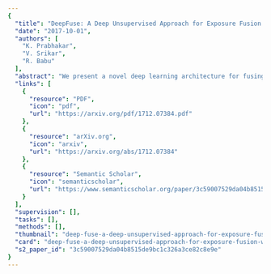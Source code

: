 ```yaml
---
{
  "title": "DeepFuse: A Deep Unsupervised Approach for Exposure Fusion with Extreme Exposure Image Pairs",
  "date": "2017-10-01",
  "authors": [
    "K. Prabhakar",
    "V. Srikar",
    "R. Babu"
  ],
  "abstract": "We present a novel deep learning architecture for fusing static multi-exposure images. Current multi-exposure fusion (MEF) approaches use hand-crafted features to fuse input sequence. However, the weak hand-crafted representations are not robust to varying input conditions. Moreover, they perform poorly for extreme exposure image pairs. Thus, it is highly desirable to have a method that is robust to varying input conditions and capable of handling extreme exposure without artifacts. Deep representations have known to be robust to input conditions and have shown phenomenal performance in a supervised setting. However, the stumbling block in using deep learning for MEF was the lack of sufficient training data and an oracle to provide the ground-truth for supervision. To address the above issues, we have gathered a large dataset of multi-exposure image stacks for training and to circumvent the need for ground truth images, we propose an unsupervised deep learning framework for MEF utilizing a no-reference quality metric as loss function. The proposed approach uses a novel CNN architecture trained to learn the fusion operation without reference ground truth image. The model fuses a set of common low level features extracted from each image to generate artifact-free perceptually pleasing results. We perform extensive quantitative and qualitative evaluation and show that the proposed technique outperforms existing state-of-the-art approaches for a variety of natural images.",
  "links": [
    {
      "resource": "PDF",
      "icon": "pdf",
      "url": "https://arxiv.org/pdf/1712.07384.pdf"
    },
    {
      "resource": "arXiv.org",
      "icon": "arxiv",
      "url": "https://arxiv.org/abs/1712.07384"
    },
    {
      "resource": "Semantic Scholar",
      "icon": "semanticscholar",
      "url": "https://www.semanticscholar.org/paper/3c59007529da04b8515de9bc1c326a3ce82c8e9e"
    }
  ],
  "supervision": [],
  "tasks": [],
  "methods": [],
  "thumbnail": "deep-fuse-a-deep-unsupervised-approach-for-exposure-fusion-with-extreme-exposure-image-pairs-thumb.jpg",
  "card": "deep-fuse-a-deep-unsupervised-approach-for-exposure-fusion-with-extreme-exposure-image-pairs-card.jpg",
  "s2_paper_id": "3c59007529da04b8515de9bc1c326a3ce82c8e9e"
}
---
```


